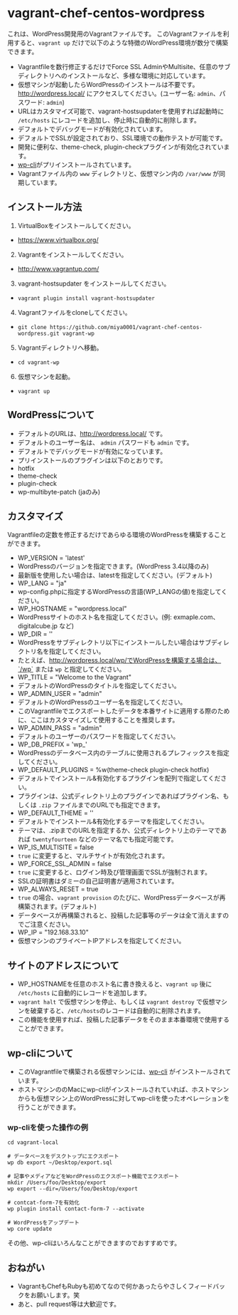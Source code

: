 vagrant-chef-centos-wordpress
=============================

これは、WordPress開発用のVagrantファイルです。
このVagrantファイルを利用すると、`vagrant up` だけで以下のような特徴のWordPress環境が数分で構築できます。

* Vagrantfileを数行修正するだけでForce SSL AdminやMultisite、任意のサブディレクトリへのインストールなど、多様な環境に対応しています。
* 仮想マシンが起動したらWordPressのインストールは不要です。http://wordpress.local/ にアクセスしてください。(ユーザー名: `admin`、パスワード: `admin`)
* URLはカスタマイズ可能で、vagrant-hostsupdaterを使用すれば起動時に `/etc/hosts` にレコードを追加し、停止時に自動的に削除します。
* デフォルトでデバッグモードが有効化されています。
* デフォルトでSSLが設定されており、SSL環境での動作テストが可能です。
* 開発に便利な、theme-check, plugin-checkプラグインが有効化されています。
* [wp-cli](http://wp-cli.org/)がプリインストールされています。
* Vagrantファイル内の `www` ディレクトリと、仮想マシン内の `/var/www` が同期しています。


## インストール方法

1. VirtualBoxをインストールしてください。
 * https://www.virtualbox.org/
2. Vagrantをインストールしてください。
 * http://www.vagrantup.com/
3. vagrant-hostsupdater をインストールしてください。
 * `vagrant plugin install vagrant-hostsupdater`
4. Vagrantファイルをcloneしてください。
 * `git clone https://github.com/miya0001/vagrant-chef-centos-wordpress.git vagrant-wp`
5. Vagrantディレクトリへ移動。
 * `cd vagrant-wp`
6. 仮想マシンを起動。
 * `vagrant up`

## WordPressについて

* デフォルトのURLは、http://wordpress.local/ です。
* デフォルトのユーザー名は、 `admin` パスワードも `admin` です。
* デフォルトでデバッグモードが有効になっています。
* プリインストールのプラグインは以下のとおりです。
 * hotfix
 * theme-check
 * plugin-check
 * wp-multibyte-patch (jaのみ)

## カスタマイズ

Vagrantfileの定数を修正するだけであらゆる環境のWordPressを構築することができます。

* WP_VERSION         = 'latest'
 * WordPressのバージョンを指定できます。(WordPress 3.4以降のみ)
 * 最新版を使用したい場合は、latestを指定してください。(デフォルト)
* WP_LANG            = "ja"
 * wp-config.phpに指定するWordPressの言語(WP_LANGの値)を指定してください。
* WP_HOSTNAME        = "wordpress.local"
 * WordPressサイトのホスト名を指定してください。(例: exmaple.com、digitalcube.jp など)
* WP_DIR             = ''
 * WordPressをサブディレクトリ以下にインストールしたい場合はサブディレクトリ名を指定してください。
 * たとえば、http://wordpress.local/wp/でWordPressを構築する場合は、`/wp` または `wp` と指定してください。
* WP_TITLE           = "Welcome to the Vagrant"
 * デフォルトのWordPressのタイトルを指定してください。
* WP_ADMIN_USER      = "admin"
 * デフォルトのWordPressのユーザー名を指定してください。
 * このVagrantfileでエクスポートしたデータを本番サイトに適用する際のために、ここはカスタマイズして使用することを推奨します。
* WP_ADMIN_PASS      = "admin"
 * デフォルトのユーザーのパスワードを指定してください。
* WP_DB_PREFIX       = 'wp_'
 * WordPressのデータベース内のテーブルに使用されるプレフィックスを指定してください。
* WP_DEFAULT_PLUGINS = %w(theme-check plugin-check hotfix)
 * デフォルトでインストール&有効化するプラグインを配列で指定してください。
 * プラグインは、公式ディレクトリ上のプラグインであればプラグイン名、もしくは `.zip` ファイルまでのURLでも指定できます。
* WP_DEFAULT_THEME   = ''
 * デフォルトでインストール&有効化するテーマを指定してください。
 * テーマは、.zipまでのURLを指定するか、公式ディレクトリ上のテーマであれば `twentyfourteen` などのテーマ名でも指定可能です。
* WP_IS_MULTISITE    = false
 * `true` に変更すると、マルチサイトが有効化されます。 
* WP_FORCE_SSL_ADMIN = false
 * `true` に変更すると、ログイン時及び管理画面でSSLが強制されます。
 * SSLの証明書はダミーの自己証明書が適用されています。
* WP_ALWAYS_RESET    = true
 * `true` の場合、`vagrant provision` のたびに、WordPressデータベースが再構築されます。(デフォルト)
 * データベースが再構築されると、投稿した記事等のデータは全て消えますのでご注意ください。
* WP_IP              = "192.168.33.10"
 * 仮想マシンのプライベートIPアドレスを指定してください。

## サイトのアドレスについて

* WP_HOSTNAMEを任意のホスト名に書き換えると、`vagrant up` 後に `/etc/hosts` に自動的にレコードを追加します。
* `vagrant halt` で仮想マシンを停止、もしくは `vagrant destroy` で仮想マシンを破棄すると、`/etc/hosts`のレコードは自動的に削除されます。
* この機能を使用すれば、投稿した記事データをそのまま本番環境で使用することができます。

## wp-cliについて

* このVagrantfileで構築される仮想マシンには、[wp-cli](http://wp-cli.org/) がインストールされています。
* ホストマシンののMacにwp-cliがインストールされていれば、ホストマシンからも仮想マシン上のWordPressに対してwp-cliを使ったオペレーションを行うことができます。

### wp-cliを使った操作の例

    cd vagrant-local
    
    # データベースをデスクトップにエクスポート
    wp db export ~/Desktop/export.sql
    
    # 記事やメディアなどをWordPressのエクスポート機能でエクスポート
    mkdir /Users/foo/Desktop/export
    wp export --dir=/Users/foo/Desktop/export
    
    # contcat-form-7を有効化
    wp plugin install contact-form-7 --activate
    
    # WordPressをアップデート
    wp core update

その他、wp-cliはいろんなことができますのでおすすめです。

## おねがい

* VagrantもChefもRubyも初めてなので何かあったらやさしくフィードバックをお願いします。笑
* あと、pull request等は大歓迎です。
